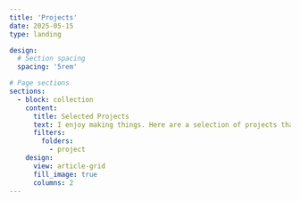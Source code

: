```yaml
---
title: 'Projects'
date: 2025-05-15
type: landing

design:
  # Section spacing
  spacing: '5rem'

# Page sections
sections:
  - block: collection
    content:
      title: Selected Projects
      text: I enjoy making things. Here are a selection of projects that I have worked on over the years.
      filters:
        folders:
          - project
    design:
      view: article-grid
      fill_image: true
      columns: 2
---
```


